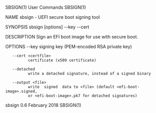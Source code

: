 SBSIGN(1)                       User Commands                       SBSIGN(1)

NAME
       sbsign - UEFI secure boot signing tool

SYNOPSIS
       sbsign [options] --key <keyfile> --cert <certfile> <efi-boot-image>

DESCRIPTION
       Sign an EFI boot image for use with secure boot.

OPTIONS
       --key <keyfile>
              signing key (PEM-encoded RSA private key)

       --cert <certfile>
              certificate (x509 certificate)

       --detached
              write a detached signature, instead of a signed binary

       --output <file>
              write  signed  data to <file> (default <efi-boot-image>.signed,
              or <efi-boot-image>.pk7 for detached signatures)

sbsign 0.6                      February 2018                       SBSIGN(1)
